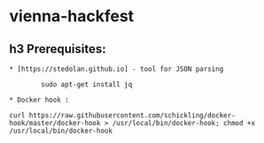 # vienna-hackfest

## h3 Prerequisites:
	* [https://stedolan.github.io] - tool for JSON parsing  

```
        sudo apt-get install jq
```

	* Docker hook :
```
curl https://raw.githubusercontent.com/schickling/docker-hook/master/docker-hook > /usr/local/bin/docker-hook; chmod +x /usr/local/bin/docker-hook
```

